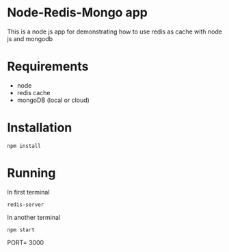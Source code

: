 # Node-Redis-Mongo app
This is a node js app for demonstrating how to use redis as cache with node js and mongodb

# Requirements
- node
- redis cache
- mongoDB (local or cloud)

# Installation
```
npm install
```

# Running
In first terminal
```
redis-server
```
In another terminal
```
npm start
``` 
PORT= 3000